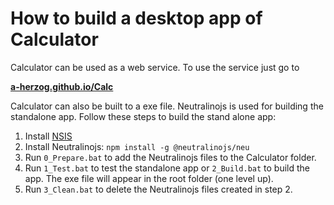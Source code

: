 # How to build a desktop app of Calculator

Calculator can be used as a web service.
To use the service just go to

**[a-herzog.github.io/Calc](https://a-herzog.github.io/Calc/)**

Calculator can also be built to a exe file. Neutralinojs is used for building the standalone app.
Follow these steps to build the stand alone app:

1. Install [NSIS](nsis.sourceforge.net/)
2. Install Neutralinojs: `npm install -g @neutralinojs/neu`
2. Run `0_Prepare.bat` to add the Neutralinojs files to the Calculator folder.
3. Run `1_Test.bat` to test the standalone app or `2_Build.bat` to build the app. The exe file will appear in the root folder (one level up).
4. Run `3_Clean.bat` to delete the Neutralinojs files created in step 2.